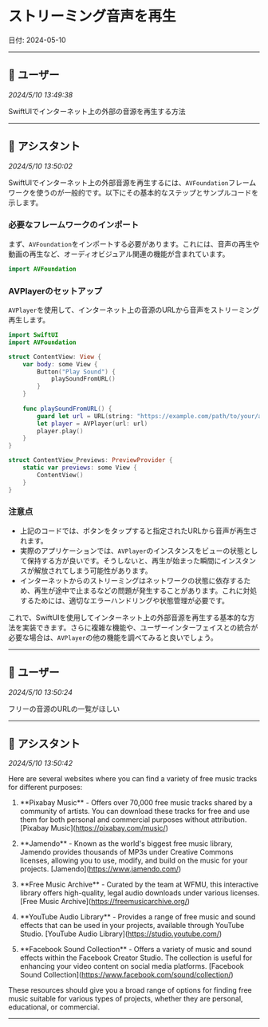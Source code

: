 # ストリーミング音声を再生

日付: 2024-05-10

---

## 👤 ユーザー
*2024/5/10 13:49:38*

SwiftUIでインターネット上の外部の音源を再生する方法

---

## 🤖 アシスタント
*2024/5/10 13:50:02*

SwiftUIでインターネット上の外部音源を再生するには、`AVFoundation`フレームワークを使うのが一般的です。以下にその基本的なステップとサンプルコードを示します。

### 必要なフレームワークのインポート

まず、`AVFoundation`をインポートする必要があります。これには、音声の再生や動画の再生など、オーディオビジュアル関連の機能が含まれています。

```swift
import AVFoundation
```

### AVPlayerのセットアップ

`AVPlayer`を使用して、インターネット上の音源のURLから音声をストリーミング再生します。

```swift
import SwiftUI
import AVFoundation

struct ContentView: View {
    var body: some View {
        Button("Play Sound") {
            playSoundFromURL()
        }
    }
    
    func playSoundFromURL() {
        guard let url = URL(string: "https://example.com/path/to/your/audiofile.mp3") else { return }
        let player = AVPlayer(url: url)
        player.play()
    }
}

struct ContentView_Previews: PreviewProvider {
    static var previews: some View {
        ContentView()
    }
}
```

### 注意点

- 上記のコードでは、ボタンをタップすると指定されたURLから音声が再生されます。
- 実際のアプリケーションでは、`AVPlayer`のインスタンスをビューの状態として保持する方が良いです。そうしないと、再生が始まった瞬間にインスタンスが解放されてしまう可能性があります。
- インターネットからのストリーミングはネットワークの状態に依存するため、再生が途中で止まるなどの問題が発生することがあります。これに対処するためには、適切なエラーハンドリングや状態管理が必要です。

これで、SwiftUIを使用してインターネット上の外部音源を再生する基本的な方法を実装できます。さらに複雑な機能や、ユーザーインターフェイスとの統合が必要な場合は、`AVPlayer`の他の機能を調べてみると良いでしょう。

---

## 👤 ユーザー
*2024/5/10 13:50:24*

フリーの音源のURLの一覧がほしい

---

## 🤖 アシスタント
*2024/5/10 13:50:42*

Here are several websites where you can find a variety of free music tracks for different purposes:

1. \*\*Pixabay Music\*\* - Offers over 70,000 free music tracks shared by a community of artists. You can download these tracks for free and use them for both personal and commercial purposes without attribution.
   \[Pixabay Music\](https://pixabay.com/music/)

2. \*\*Jamendo\*\* - Known as the world's biggest free music library, Jamendo provides thousands of MP3s under Creative Commons licenses, allowing you to use, modify, and build on the music for your projects.
   \[Jamendo\](https://www.jamendo.com/)

3. \*\*Free Music Archive\*\* - Curated by the team at WFMU, this interactive library offers high-quality, legal audio downloads under various licenses.
   \[Free Music Archive\](https://freemusicarchive.org/)

4. \*\*YouTube Audio Library\*\* - Provides a range of free music and sound effects that can be used in your projects, available through YouTube Studio.
   \[YouTube Audio Library\](https://studio.youtube.com/)

5. \*\*Facebook Sound Collection\*\* - Offers a variety of music and sound effects within the Facebook Creator Studio. The collection is useful for enhancing your video content on social media platforms.
   \[Facebook Sound Collection\](https://www.facebook.com/sound/collection/)

These resources should give you a broad range of options for finding free music suitable for various types of projects, whether they are personal, educational, or commercial.

---
